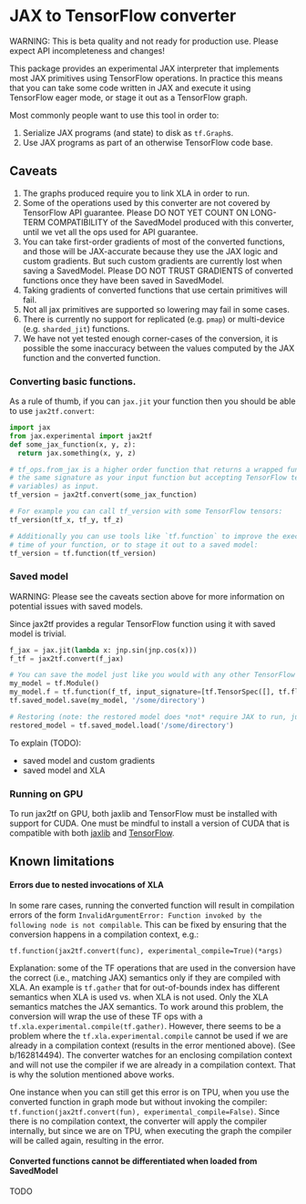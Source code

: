 # JAX to TensorFlow converter

WARNING: This is beta quality and not ready for production use. Please expect
API incompleteness and changes!

This package provides an experimental JAX interpreter that implements most JAX
primitives using TensorFlow operations. In practice this means that you can take
some code written in JAX and execute it using TensorFlow eager mode, or stage it 
out as a TensorFlow graph.

Most commonly people want to use this tool in order to:

1.  Serialize JAX programs (and state) to disk as `tf.Graph`s.
2.  Use JAX programs as part of an otherwise TensorFlow code base.

## Caveats

1.  The graphs produced require you to link XLA in order to run.
2.  Some of the operations used by this converter are not covered by TensorFlow API
    guarantee. Please DO NOT YET COUNT ON LONG-TERM COMPATIBILITY of the SavedModel
    produced with this converter, until we vet all the ops used for API guarantee.
3.  You can take first-order gradients of most of the converted functions, and those will
    be JAX-accurate because they use the JAX logic and custom gradients. But such
    custom gradients are currently lost when saving a SavedModel.
    Please DO NOT TRUST GRADIENTS of converted functions once they have been
    saved in SavedModel.
4.  Taking gradients of converted functions that use certain primitives will fail.
5.  Not all jax primitives are supported so lowering may fail in some cases.
6.  There is currently no support for replicated (e.g. `pmap`) or multi-device
    (e.g. `sharded_jit`) functions.
7.  We have not yet tested enough corner-cases of the conversion, it is possible
    the some inaccuracy between the values computed by the JAX function and the
    converted function.


### Converting basic functions.

As a rule of thumb, if you can `jax.jit` your function then you should be able
to use `jax2tf.convert`:

```python
import jax
from jax.experimental import jax2tf
def some_jax_function(x, y, z):
  return jax.something(x, y, z)

# tf_ops.from_jax is a higher order function that returns a wrapped function with
# the same signature as your input function but accepting TensorFlow tensors (or
# variables) as input.
tf_version = jax2tf.convert(some_jax_function)

# For example you can call tf_version with some TensorFlow tensors:
tf_version(tf_x, tf_y, tf_z)

# Additionally you can use tools like `tf.function` to improve the execution
# time of your function, or to stage it out to a saved model:
tf_version = tf.function(tf_version)
```

### Saved model

WARNING: Please see the caveats section above for more information on potential
issues with saved models.

Since jax2tf provides a regular TensorFlow function using it with saved model
is trivial.

```python
f_jax = jax.jit(lambda x: jnp.sin(jnp.cos(x)))
f_tf = jax2tf.convert(f_jax)

# You can save the model just like you would with any other TensorFlow function:
my_model = tf.Module()
my_model.f = tf.function(f_tf, input_signature=[tf.TensorSpec([], tf.float32)])
tf.saved_model.save(my_model, '/some/directory')

# Restoring (note: the restored model does *not* require JAX to run, just XLA).
restored_model = tf.saved_model.load('/some/directory')
```

To explain (TODO):

  * saved model and custom gradients
  * saved model and XLA

### Running on GPU

To run jax2tf on GPU, both jaxlib and TensorFlow must be installed with support
for CUDA. One must be mindful to install a version of CUDA that is compatible
with both [jaxlib](../../../../../#pip-installation) and
[TensorFlow](https://www.tensorflow.org/install/source#tested_build_configurations).

## Known limitations

#### Errors due to nested invocations of XLA

In some rare cases, running the converted function will result in compilation
errors of the form
`InvalidArgumentError: Function invoked by the following node is not compilable`.
This can be fixed by ensuring that the conversion happens in a compilation context, e.g.:

```
tf.function(jax2tf.convert(func), experimental_compile=True)(*args)
```

Explanation: some of the TF operations that are used in the conversion have the
correct (i.e., matching JAX) semantics only if they are compiled with XLA. An example
is `tf.gather` that for out-of-bounds index has different semantics when XLA
is used vs. when XLA is not used. Only the XLA semantics matches the JAX semantics. 
To work around this problem, the conversion will wrap the use of these TF ops with a
`tf.xla.experimental.compile(tf.gather)`. However, there seems to be a problem where the 
`tf.xla.experimental.compile` cannot be used if we are already in a compilation
context (results in the error mentioned above). (See b/162814494). 
The converter watches for an
enclosing compilation context and will not use the compiler if we are already
in a compilation context. That is why the solution mentioned above works.

One instance when you can still get this error is on TPU, when you use the
converted function in graph mode but without invoking the compiler:
`tf.function(jax2tf.convert(fun), experimental_compile=False)`. Since there
is no compilation context, the converter will apply the compiler internally, 
but since we are on TPU, when executing the graph the compiler will be called 
again, resulting in the error.

#### Converted functions cannot be differentiated when loaded from SavedModel

TODO


